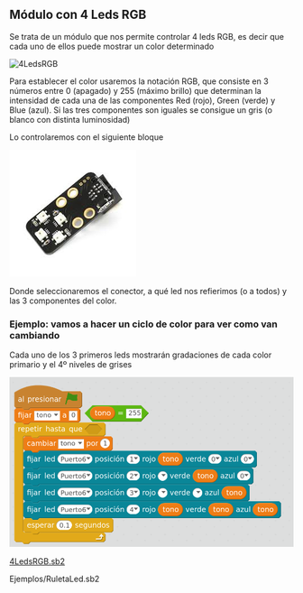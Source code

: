 ## Módulo con 4 Leds RGB

Se trata de un módulo que nos permite controlar 4 leds RGB, es decir que cada uno de ellos puede mostrar un color determinado  

![4LedsRGB](../images/4LedsRGB.jpeg)

Para establecer el color usaremos la notación RGB, que consiste en 3 números entre 0 (apagado) y 255 (máximo brillo) que determinan la intensidad de cada una de las componentes Red (rojo), Green (verde) y Blue (azul). Si las tres componentes son iguales se consigue un gris (o blanco con distinta luminosidad)

Lo controlaremos con el siguiente bloque

![4LedsRGB](../images/4LedsRGB.png)

Donde seleccionaremos el conector, a qué led nos refierimos (o a todos) y las 3 componentes del color.

### Ejemplo: vamos a hacer un ciclo de color para ver como van cambiando

Cada uno de los 3 primeros leds mostrarán gradaciones de cada color primario y el 4º niveles de grises

![4LedsRGB.sb2](../images/4LedsRGB.sb2.png)

[4LedsRGB.sb2](../Ejemplos/4LedsRGB.sb2)



Ejemplos/RuletaLed.sb2
